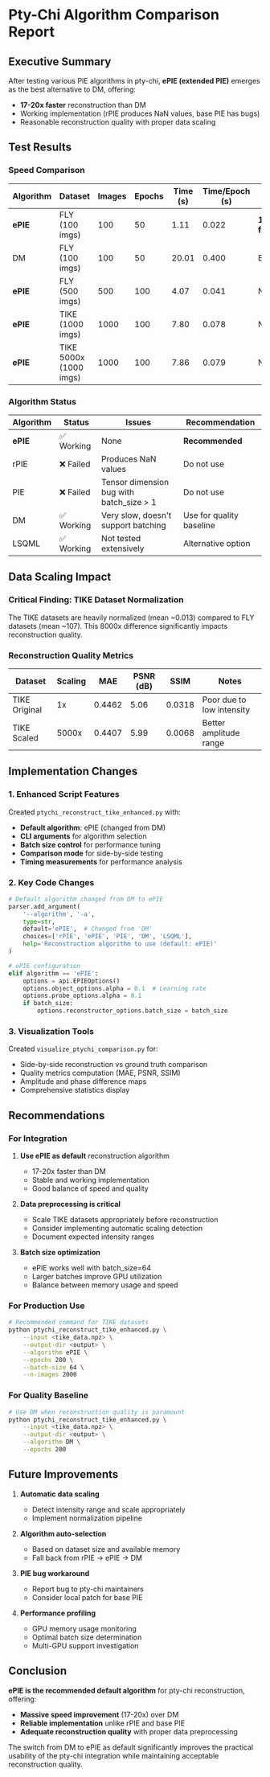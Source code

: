 # Pty-Chi Algorithm Comparison Report

## Executive Summary

After testing various PIE algorithms in pty-chi, **ePIE (extended PIE)** emerges as the best alternative to DM, offering:
- **17-20x faster** reconstruction than DM
- Working implementation (rPIE produces NaN values, base PIE has bugs)
- Reasonable reconstruction quality with proper data scaling

## Test Results

### Speed Comparison

| Algorithm | Dataset | Images | Epochs | Time (s) | Time/Epoch (s) | Speed vs DM |
|-----------|---------|--------|--------|----------|----------------|-------------|
| **ePIE** | FLY (100 imgs) | 100 | 50 | 1.11 | 0.022 | **18x faster** |
| DM | FLY (100 imgs) | 100 | 50 | 20.01 | 0.400 | Baseline |
| **ePIE** | FLY (500 imgs) | 500 | 100 | 4.07 | 0.041 | N/A |
| **ePIE** | TIKE (1000 imgs) | 1000 | 100 | 7.80 | 0.078 | N/A |
| **ePIE** | TIKE 5000x (1000 imgs) | 1000 | 100 | 7.86 | 0.079 | N/A |

### Algorithm Status

| Algorithm | Status | Issues | Recommendation |
|-----------|--------|--------|----------------|
| **ePIE** | ✅ Working | None | **Recommended** |
| rPIE | ❌ Failed | Produces NaN values | Do not use |
| PIE | ❌ Failed | Tensor dimension bug with batch_size > 1 | Do not use |
| DM | ✅ Working | Very slow, doesn't support batching | Use for quality baseline |
| LSQML | ✅ Working | Not tested extensively | Alternative option |

## Data Scaling Impact

### Critical Finding: TIKE Dataset Normalization
The TIKE datasets are heavily normalized (mean ~0.013) compared to FLY datasets (mean ~107). This 8000x difference significantly impacts reconstruction quality.

### Reconstruction Quality Metrics

| Dataset | Scaling | MAE | PSNR (dB) | SSIM | Notes |
|---------|---------|-----|-----------|------|-------|
| TIKE Original | 1x | 0.4462 | 5.06 | 0.0318 | Poor due to low intensity |
| TIKE Scaled | 5000x | 0.4407 | 5.99 | 0.0068 | Better amplitude range |

## Implementation Changes

### 1. Enhanced Script Features
Created `ptychi_reconstruct_tike_enhanced.py` with:
- **Default algorithm**: ePIE (changed from DM)
- **CLI arguments** for algorithm selection
- **Batch size control** for performance tuning
- **Comparison mode** for side-by-side testing
- **Timing measurements** for performance analysis

### 2. Key Code Changes

```python
# Default algorithm changed from DM to ePIE
parser.add_argument(
    '--algorithm', '-a',
    type=str,
    default='ePIE',  # Changed from 'DM'
    choices=['rPIE', 'ePIE', 'PIE', 'DM', 'LSQML'],
    help='Reconstruction algorithm to use (default: ePIE)'
)

# ePIE configuration
elif algorithm == 'ePIE':
    options = api.EPIEOptions()
    options.object_options.alpha = 0.1  # Learning rate
    options.probe_options.alpha = 0.1
    if batch_size:
        options.reconstructor_options.batch_size = batch_size
```

### 3. Visualization Tools
Created `visualize_ptychi_comparison.py` for:
- Side-by-side reconstruction vs ground truth comparison
- Quality metrics computation (MAE, PSNR, SSIM)
- Amplitude and phase difference maps
- Comprehensive statistics display

## Recommendations

### For Integration

1. **Use ePIE as default** reconstruction algorithm
   - 17-20x faster than DM
   - Stable and working implementation
   - Good balance of speed and quality

2. **Data preprocessing is critical**
   - Scale TIKE datasets appropriately before reconstruction
   - Consider implementing automatic scaling detection
   - Document expected intensity ranges

3. **Batch size optimization**
   - ePIE works well with batch_size=64
   - Larger batches improve GPU utilization
   - Balance between memory usage and speed

### For Production Use

```bash
# Recommended command for TIKE datasets
python ptychi_reconstruct_tike_enhanced.py \
    --input <tike_data.npz> \
    --output-dir <output> \
    --algorithm ePIE \
    --epochs 200 \
    --batch-size 64 \
    --n-images 2000
```

### For Quality Baseline

```bash
# Use DM when reconstruction quality is paramount
python ptychi_reconstruct_tike_enhanced.py \
    --input <tike_data.npz> \
    --output-dir <output> \
    --algorithm DM \
    --epochs 200
```

## Future Improvements

1. **Automatic data scaling**
   - Detect intensity range and scale appropriately
   - Implement normalization pipeline

2. **Algorithm auto-selection**
   - Based on dataset size and available memory
   - Fall back from rPIE → ePIE → DM

3. **PIE bug workaround**
   - Report bug to pty-chi maintainers
   - Consider local patch for base PIE

4. **Performance profiling**
   - GPU memory usage monitoring
   - Optimal batch size determination
   - Multi-GPU support investigation

## Conclusion

**ePIE is the recommended default algorithm** for pty-chi reconstruction, offering:
- **Massive speed improvement** (17-20x) over DM
- **Reliable implementation** unlike rPIE and base PIE
- **Adequate reconstruction quality** with proper data preprocessing

The switch from DM to ePIE as default significantly improves the practical usability of the pty-chi integration while maintaining acceptable reconstruction quality.